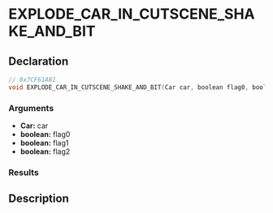 # EXPLODE_CAR_IN_CUTSCENE_SHAKE_AND_BIT

## Declaration
```cpp
// 0x7CF61A81
void EXPLODE_CAR_IN_CUTSCENE_SHAKE_AND_BIT(Car car, boolean flag0, boolean flag1, boolean flag2);
```

### Arguments
- **Car:** car
- **boolean:** flag0
- **boolean:** flag1
- **boolean:** flag2

### Results

## Description
